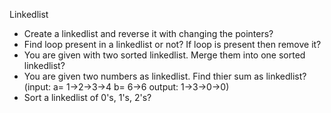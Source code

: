 Linkedlist
- Create a linkedlist and reverse it with changing the pointers?
- Find loop present in a linkedlist or not? If loop is present then remove it?
- You are given with two sorted linkedlist. Merge them into one sorted linkedlist?
- You are given two numbers as linkedlist. Find thier sum as linkedlist? (input: a= 1->2->3->4 b= 6->6 output: 1->3->0->0)
- Sort a linkedlist of 0's, 1's, 2's?